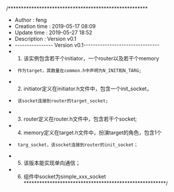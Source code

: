/******************************************************
 * Author        : feng
 * Creation time : 2019-05-17 08:09
 * Update time   : 2019-05-27 18:52
 * Description   : Version v0.1
 *	---------------- Version v0.1--------------------------------
 *	1.	该实例包含若干个initiator，一个router以及若干个memory
 *		作为target，其数量在common.h中声明为N_INIT和N_TARG;
 *	2.	initiator定义在initiator.h文件中，包含一个init_socket，
 *		该socket连接到router的target_socket;
 *	3.	router定义在router.h文件中，包含若干个socket;
 *	4.	memory定义在target.h文件中，扮演target的角色，包含1个
 *		targ_socket，该socket连接到router的init_socket；
 *	5.	该版本能实现单向通信；
 *	6.	组件中socket为simple_xxx_socket
*******************************************************/
